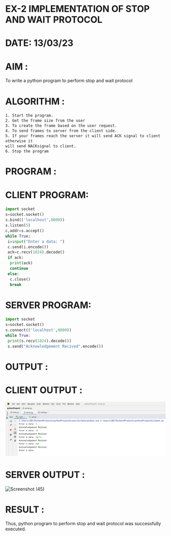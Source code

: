 # EX-2 IMPLEMENTATION OF STOP AND WAIT PROTOCOL

# DATE: 13/03/23

# AIM : 
To write a python program to perform stop and wait protocol

# ALGORITHM :
```
1. Start the program.
2. Get the frame size from the user
3. To create the frame based on the user request.
4. To send frames to server from the client side.
5. If your frames reach the server it will send ACK signal to client otherwise it
will send NACKsignal to client.
6. Stop the program
```
# PROGRAM :
# CLIENT PROGRAM:
```PYTHON 3
import socket
s=socket.socket()
s.bind(('localhost',8000))
s.listen(5)
c,addr=s.accept()
while True:
 i=input("Enter a data: ")
 c.send(i.encode())
 ack=c.recv(1024).decode()
 if ack:
  print(ack)
  continue
 else:
  c.close()
  break
```
# SERVER PROGRAM:
```PYTHON 3
import socket
s=socket.socket()
s.connect(('localhost',8000))
while True:
 print(s.recv(1024).decode())
 s.send("Acknowledgement Recived".encode())
 ```
# OUTPUT :
# CLIENT OUTPUT :
![OUTPUT](./Screenshot%20(95).png)

# SERVER OUTPUT :
![Screenshot (45)](https://github.com/ArpanBardhan/EX-2/assets/119405037/613a248f-1c3b-4ece-b38f-0e944e3781b3)

# RESULT : 

Thus, python program to perform stop and wait protocol was successfully executed.





